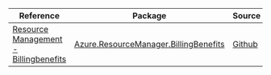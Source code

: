 | Reference | Package | Source |
|---|---|---|
|[Resource Management - Billingbenefits](resourcemanager.billingbenefits-readme.md)|[Azure.ResourceManager.BillingBenefits](https://www.nuget.org/packages/Azure.ResourceManager.BillingBenefits)|[Github](https://github.com/Azure/azure-sdk-for-net/blob/main/sdk/billingbenefits/Azure.ResourceManager.BillingBenefits)|
